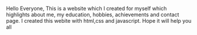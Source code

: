 Hello Everyone, This is a website which I created for myself which highlights about me, my education, hobbies, achievements and contact page. I created this webite with html,css and javascript. Hope it will help you all
